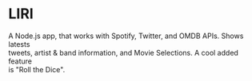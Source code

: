 # LIRI

A Node.js app, that works with Spotify, Twitter, and OMDB APIs. Shows latests \
tweets, artist & band information, and Movie Selections. A cool added feature \
is "Roll the Dice".
